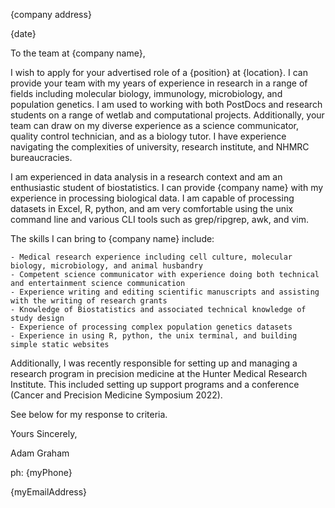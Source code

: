 {company address}

{date}

To the team at {company name},

I wish to apply for your advertised role of a {position} at {location}. I can provide your team with my years of experience in research in a range of fields including molecular biology, immunology, microbiology, and population genetics. I am used to working with both PostDocs and research students on a range of wetlab and computational projects. Additionally, your team can draw on my diverse experience as a science communicator, quality control technician, and as a biology tutor. I have experience navigating the complexities of university, research institute, and NHMRC bureaucracies.

I am experienced in data analysis in a research context and am an enthusiastic student of biostatistics. I can provide {company name} with my experience in processing biological data. I am capable of processing datasets in Excel, R, python, and am very comfortable using the unix command line and various CLI tools such as grep/ripgrep, awk, and vim.

The skills I can bring to {company name} include:

    - Medical research experience including cell culture, molecular biology, microbiology, and animal husbandry
    - Competent science communicator with experience doing both technical and entertainment science communication 
    - Experience writing and editing scientific manuscripts and assisting with the writing of research grants
    - Knowledge of Biostatistics and associated technical knowledge of study design
    - Experience of processing complex population genetics datasets
    - Experience in using R, python, the unix terminal, and building simple static websites

Additionally, I was recently responsible for setting up and managing a research program in precision medicine at the Hunter Medical Research Institute. This included setting up support programs and a conference (Cancer and Precision Medicine Symposium 2022).

See below for my response to criteria.

Yours Sincerely,

Adam Graham

ph: {myPhone}

{myEmailAddress}
